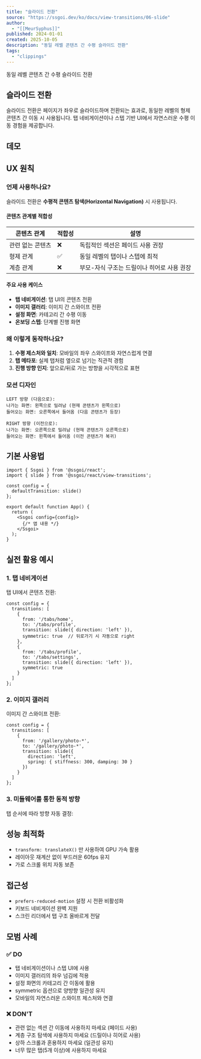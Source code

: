 ```yaml
---
title: "슬라이드 전환"
source: "https://ssgoi.dev/ko/docs/view-transitions/06-slide"
author:
  - "[[MeurSyphus]]"
published: 2024-01-01
created: 2025-10-05
description: "동일 레벨 콘텐츠 간 수평 슬라이드 전환"
tags:
  - "clippings"
---
```

동일 레벨 콘텐츠 간 수평 슬라이드 전환

## 슬라이드 전환

슬라이드 전환은 페이지가 좌우로 슬라이드하며 전환되는 효과로, 동일한 레벨의 형제 콘텐츠 간 이동 시 사용됩니다. 탭 네비게이션이나 스텝 기반 UI에서 자연스러운 수평 이동 경험을 제공합니다.

## 데모

## UX 원칙

### 언제 사용하나요?

슬라이드 전환은 **수평적 콘텐츠 탐색(Horizontal Navigation)** 시 사용됩니다.

#### 콘텐츠 관계별 적합성

| 콘텐츠 관계 | 적합성 | 설명 |
| --- | --- | --- |
| 관련 없는 콘텐츠 | ❌ | 독립적인 섹션은 페이드 사용 권장 |
| 형제 관계 | ✅ | 동일 레벨의 탭이나 스텝에 최적 |
| 계층 관계 | ❌ | 부모-자식 구조는 드릴이나 히어로 사용 권장 |

#### 주요 사용 케이스

- **탭 네비게이션**: 탭 UI의 콘텐츠 전환
- **이미지 갤러리**: 이미지 간 스와이프 전환
- **설정 화면**: 카테고리 간 수평 이동
- **온보딩 스텝**: 단계별 진행 화면

### 왜 이렇게 동작하나요?

1. **수평 제스처와 일치**: 모바일의 좌우 스와이프와 자연스럽게 연결
2. **탭 메타포**: 실제 탭처럼 옆으로 넘기는 직관적 경험
3. **진행 방향 인지**: 앞으로/뒤로 가는 방향을 시각적으로 표현

### 모션 디자인

```
LEFT 방향 (다음으로):
나가는 화면: 왼쪽으로 밀려남 (현재 콘텐츠가 왼쪽으로)
들어오는 화면: 오른쪽에서 들어옴 (다음 콘텐츠가 등장)

RIGHT 방향 (이전으로):
나가는 화면: 오른쪽으로 밀려남 (현재 콘텐츠가 오른쪽으로)
들어오는 화면: 왼쪽에서 들어옴 (이전 콘텐츠가 복귀)
```

## 기본 사용법

```tsx
import { Ssgoi } from '@ssgoi/react';
import { slide } from '@ssgoi/react/view-transitions';

const config = {
  defaultTransition: slide()
};

export default function App() {
  return (
    <Ssgoi config={config}>
      {/* 앱 내용 */}
    </Ssgoi>
  );
}
```

## 실전 활용 예시

### 1\. 탭 네비게이션

탭 UI에서 콘텐츠 전환:

```tsx
const config = {
  transitions: [
    {
      from: '/tabs/home',
      to: '/tabs/profile',
      transition: slide({ direction: 'left' }),
      symmetric: true  // 뒤로가기 시 자동으로 right
    },
    {
      from: '/tabs/profile',
      to: '/tabs/settings',
      transition: slide({ direction: 'left' }),
      symmetric: true
    }
  ]
};
```

### 2\. 이미지 갤러리

이미지 간 스와이프 전환:

```tsx
const config = {
  transitions: [
    {
      from: '/gallery/photo-*',
      to: '/gallery/photo-*',
      transition: slide({ 
        direction: 'left',
        spring: { stiffness: 300, damping: 30 }
      })
    }
  ]
};
```

### 3\. 미들웨어를 통한 동적 방향

탭 순서에 따라 방향 자동 결정:

## 성능 최적화

- `transform: translateX()` 만 사용하여 GPU 가속 활용
- 레이아웃 재계산 없이 부드러운 60fps 유지
- 가로 스크롤 위치 자동 보존

## 접근성

- `prefers-reduced-motion` 설정 시 전환 비활성화
- 키보드 네비게이션 완벽 지원
- 스크린 리더에서 탭 구조 올바르게 전달

## 모범 사례

### ✅ DO

- 탭 네비게이션이나 스텝 UI에 사용
- 이미지 갤러리의 좌우 넘김에 적용
- 설정 화면의 카테고리 간 이동에 활용
- symmetric 옵션으로 양방향 일관성 유지
- 모바일의 자연스러운 스와이프 제스처와 연결

### ❌ DON'T

- 관련 없는 섹션 간 이동에 사용하지 마세요 (페이드 사용)
- 계층 구조 탐색에 사용하지 마세요 (드릴이나 히어로 사용)
- 상하 스크롤과 혼용하지 마세요 (일관성 유지)
- 너무 많은 탭(5개 이상)에 사용하지 마세요